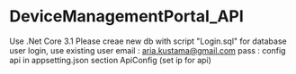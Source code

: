 # DeviceManagementPortal_API

Use .Net Core 3.1
Please creae new db with script "Login.sql" for database user login,
use existing user email : aria.kustama@gmail.com
pass : 
config api in appsetting.json section ApiConfig (set ip for api)
